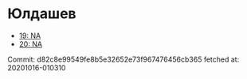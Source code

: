 # Юлдашев
- [19: NA](19.md)
- [20: NA](20.md)

Commit: d82c8e99549fe8b5e32652e73f967476456cb365
 fetched at: 20201016-010310
